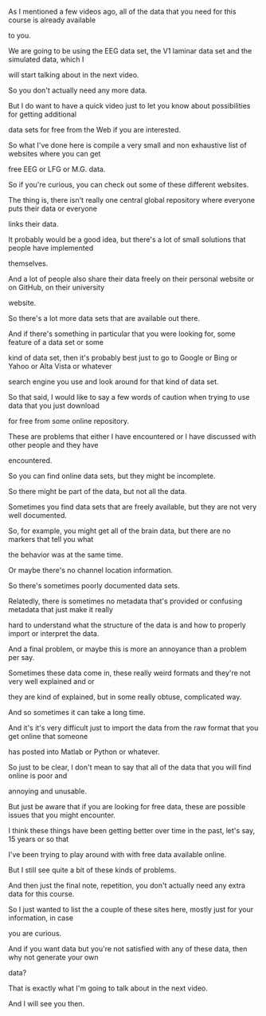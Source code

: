 As I mentioned a few videos ago, all of the data that you need for this course is already available

to you.

We are going to be using the EEG data set, the V1 laminar data set and the simulated data, which I

will start talking about in the next video.

So you don't actually need any more data.

But I do want to have a quick video just to let you know about possibilities for getting additional

data sets for free from the Web if you are interested.

So what I've done here is compile a very small and non exhaustive list of websites where you can get

free EEG or LFG or M.G. data.

So if you're curious, you can check out some of these different websites.

The thing is, there isn't really one central global repository where everyone puts their data or everyone

links their data.

It probably would be a good idea, but there's a lot of small solutions that people have implemented

themselves.

And a lot of people also share their data freely on their personal website or on GitHub, on their university

website.

So there's a lot more data sets that are available out there.

And if there's something in particular that you were looking for, some feature of a data set or some

kind of data set, then it's probably best just to go to Google or Bing or Yahoo or Alta Vista or whatever

search engine you use and look around for that kind of data set.

So that said, I would like to say a few words of caution when trying to use data that you just download

for free from some online repository.

These are problems that either I have encountered or I have discussed with other people and they have

encountered.

So you can find online data sets, but they might be incomplete.

So there might be part of the data, but not all the data.

Sometimes you find data sets that are freely available, but they are not very well documented.

So, for example, you might get all of the brain data, but there are no markers that tell you what

the behavior was at the same time.

Or maybe there's no channel location information.

So there's sometimes poorly documented data sets.

Relatedly, there is sometimes no metadata that's provided or confusing metadata that just make it really

hard to understand what the structure of the data is and how to properly import or interpret the data.

And a final problem, or maybe this is more an annoyance than a problem per say.

Sometimes these data come in, these really weird formats and they're not very well explained and or

they are kind of explained, but in some really obtuse, complicated way.

And so sometimes it can take a long time.

And it's it's very difficult just to import the data from the raw format that you get online that someone

has posted into Matlab or Python or whatever.

So just to be clear, I don't mean to say that all of the data that you will find online is poor and

annoying and unusable.

But just be aware that if you are looking for free data, these are possible issues that you might encounter.

I think these things have been getting better over time in the past, let's say, 15 years or so that

I've been trying to play around with with free data available online.

But I still see quite a bit of these kinds of problems.

And then just the final note, repetition, you don't actually need any extra data for this course.

So I just wanted to list the a couple of these sites here, mostly just for your information, in case

you are curious.

And if you want data but you're not satisfied with any of these data, then why not generate your own

data?

That is exactly what I'm going to talk about in the next video.

And I will see you then.